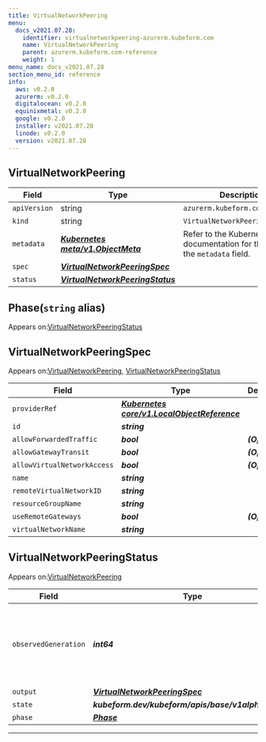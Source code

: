 ```yaml
---
title: VirtualNetworkPeering
menu:
  docs_v2021.07.28:
    identifier: virtualnetworkpeering-azurerm.kubeform.com
    name: VirtualNetworkPeering
    parent: azurerm.kubeform.com-reference
    weight: 1
menu_name: docs_v2021.07.28
section_menu_id: reference
info:
  aws: v0.2.0
  azurerm: v0.2.0
  digitalocean: v0.2.0
  equinixmetal: v0.2.0
  google: v0.2.0
  installer: v2021.07.28
  linode: v0.2.0
  version: v2021.07.28
---
```


## VirtualNetworkPeering
| Field | Type | Description |
| ------ | ----- | ----------- |
| `apiVersion` | string | `azurerm.kubeform.com/v1alpha1` |
|    `kind` | string | `VirtualNetworkPeering` |
| `metadata` | ***[Kubernetes meta/v1.ObjectMeta](https://v1-18.docs.kubernetes.io/docs/reference/generated/kubernetes-api/v1.18/#objectmeta-v1-meta)***|Refer to the Kubernetes API documentation for the fields of the `metadata` field.|
| `spec` | ***[VirtualNetworkPeeringSpec](#virtualnetworkpeeringspec)***||
| `status` | ***[VirtualNetworkPeeringStatus](#virtualnetworkpeeringstatus)***||
## Phase(`string` alias)

Appears on:[VirtualNetworkPeeringStatus](#virtualnetworkpeeringstatus)

## VirtualNetworkPeeringSpec

Appears on:[VirtualNetworkPeering](#virtualnetworkpeering), [VirtualNetworkPeeringStatus](#virtualnetworkpeeringstatus)

| Field | Type | Description |
| ------ | ----- | ----------- |
| `providerRef` | ***[Kubernetes core/v1.LocalObjectReference](https://v1-18.docs.kubernetes.io/docs/reference/generated/kubernetes-api/v1.18/#localobjectreference-v1-core)***||
| `id` | ***string***||
| `allowForwardedTraffic` | ***bool***| ***(Optional)*** |
| `allowGatewayTransit` | ***bool***| ***(Optional)*** |
| `allowVirtualNetworkAccess` | ***bool***| ***(Optional)*** |
| `name` | ***string***||
| `remoteVirtualNetworkID` | ***string***||
| `resourceGroupName` | ***string***||
| `useRemoteGateways` | ***bool***| ***(Optional)*** |
| `virtualNetworkName` | ***string***||
## VirtualNetworkPeeringStatus

Appears on:[VirtualNetworkPeering](#virtualnetworkpeering)

| Field | Type | Description |
| ------ | ----- | ----------- |
| `observedGeneration` | ***int64***| ***(Optional)*** Resource generation, which is updated on mutation by the API Server.|
| `output` | ***[VirtualNetworkPeeringSpec](#virtualnetworkpeeringspec)***| ***(Optional)*** |
| `state` | ***kubeform.dev/kubeform/apis/base/v1alpha1.State***| ***(Optional)*** |
| `phase` | ***[Phase](#phase)***| ***(Optional)*** |
---
